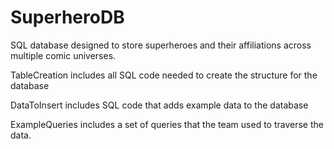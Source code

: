 # SuperheroDB
SQL database designed to store superheroes and their affiliations across multiple comic universes.

TableCreation includes all SQL code needed to create the structure for the database

DataToInsert includes SQL code that adds example data to the database

ExampleQueries includes a set of queries that the team used to traverse the data.

